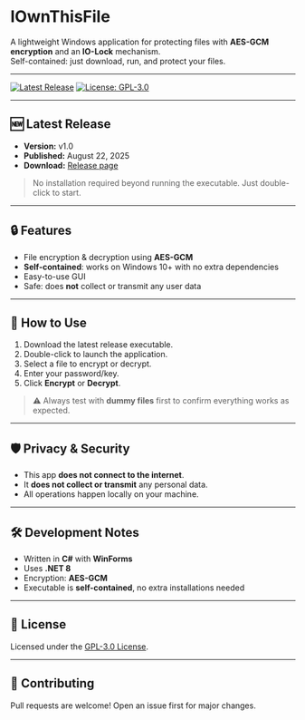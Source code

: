 # IOwnThisFile

A lightweight Windows application for protecting files with **AES-GCM encryption** and an **IO-Lock** mechanism.  
Self-contained: just download, run, and protect your files.

---

[![Latest Release](https://img.shields.io/github/v/release/Ares0396/IOwnThisFile?label=Latest%20Release)](https://github.com/Ares0396/IOwnThisFile/releases)
[![License: GPL-3.0](https://img.shields.io/badge/License-GPL-v3-blue.svg)](LICENSE)

---

## 🆕 Latest Release

- **Version:** v1.0  
- **Published:** August 22, 2025  
- **Download:** [Release page](https://github.com/Ares0396/IOwnThisFile/releases)  

> No installation required beyond running the executable. Just double-click to start.

---

## 🔒 Features

- File encryption & decryption using **AES-GCM**  
- **Self-contained**: works on Windows 10+ with no extra dependencies  
- Easy-to-use GUI  
- Safe: does **not** collect or transmit any user data  

---

## 🚀 How to Use

1. Download the latest release executable.  
2. Double-click to launch the application.  
3. Select a file to encrypt or decrypt.  
4. Enter your password/key.  
5. Click **Encrypt** or **Decrypt**.  

> ⚠️ Always test with **dummy files** first to confirm everything works as expected.

---

## 🛡️ Privacy & Security

- This app **does not connect to the internet**.  
- It **does not collect or transmit** any personal data.  
- All operations happen locally on your machine.  

---

## 🛠 Development Notes

- Written in **C#** with **WinForms**
- Uses **.NET 8**
- Encryption: **AES-GCM**  
- Executable is **self-contained**, no extra installations needed

---

## 📜 License

Licensed under the [GPL-3.0 License](LICENSE).

---

## 🙌 Contributing

Pull requests are welcome! Open an issue first for major changes.

